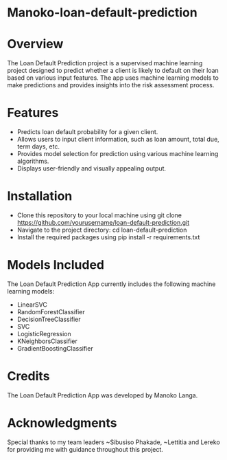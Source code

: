 # Manoko-loan-default-prediction

# Overview
The Loan Default Prediction project is a supervised machine learning project designed to predict whether a client is likely to default on their loan based on various input features. The app uses machine learning models to make predictions and provides insights into the risk assessment process.

# Features
- Predicts loan default probability for a given client.
- Allows users to input client information, such as loan amount, total due, term days, etc.
- Provides model selection for prediction using various machine learning algorithms.
- Displays user-friendly and visually appealing output.

# Installation
- Clone this repository to your local machine using git clone https://github.com/yourusername/loan-default-prediction.git
- Navigate to the project directory: cd loan-default-prediction
- Install the required packages using pip install -r requirements.txt

# Models Included
The Loan Default Prediction App currently includes the following machine learning models:

- LinearSVC
- RandomForestClassifier
- DecisionTreeClassifier
- SVC
- LogisticRegression
- KNeighborsClassifier
- GradientBoostingClassifier

# Credits
The Loan Default Prediction App was developed by Manoko Langa.

# Acknowledgments
Special thanks to my team leaders ~Sibusiso Phakade, ~Lettitia and Lereko for providing me with guidance throughout this project.


